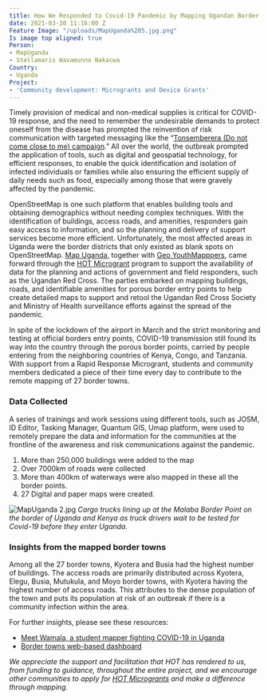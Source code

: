 ```yaml
---
title: How We Responded to Covid-19 Pandemic by Mapping Ugandan Border Entry Towns
date: 2021-03-30 11:16:00 Z
Feature Image: "/uploads/MapUganda%205.jpg.png"
Is image top aligned: true
Person:
- MapUganda
- Stellamaris Wavamunno Nakacwa
Country:
- Uganda
Project:
- 'Community development: Microgrants and Device Grants'
---
```


Timely provision of medical and non-medical supplies is critical for COVID-19 response, and the need to remember the undesirable demands to protect oneself from the disease has prompted the reinvention of risk communication with targeted messaging like the “[Tonsemberera (Do not come close to me) campaign](https://www.youtube.com/watch?v=MX2AGWTUFLQ).” All over the world, the outbreak prompted the application of tools, such as digital and geospatial technology, for efficient responses, to enable the quick identification and isolation of infected individuals or families while also ensuring the efficient supply of daily needs such as food, especially among those that were gravely affected by the pandemic. 

OpenStreetMap is one such platform that enables building tools and obtaining demographics without needing complex techniques. With the identification of buildings, access roads, and amenities, responders gain easy access to information, and so the planning and delivery of support services become more efficient. Unfortunately, the most affected areas in Uganda were the border districts that only existed as blank spots on  OpenStreetMap. [Map Uganda](https://mapuganda.org/), together with [Geo YouthMapppers](https://www.youthmappers.org/chapter-listing), came forward through the [HOT Microgrant](https://www.hotosm.org/community/community-grants/) program to support the availability of data for the planning and actions of government and field responders, such as the Ugandan Red Cross. The parties embarked on mapping buildings, roads, and identifiable amenities for porous border entry points to help create detailed maps to support and retool the Ugandan Red Cross Society and Ministry of Health surveillance efforts against the spread of the pandemic. 

In spite of the lockdown of the airport in March and the strict monitoring and testing at official borders entry points, COVID-19 transmission still found its way into the country through the porous border points, carried by people entering from the neighboring countries of Kenya, Congo, and Tanzania.  With support from a Rapid Response Microgrant, students and community members dedicated a piece of their time every day to contribute to the remote mapping of 27 border towns. 

### Data Collected

A series of trainings and work sessions using different tools, such as JOSM, ID Editor, Tasking Manager, Quantum GIS, Umap platform, were used to remotely prepare the data and information for the communities at the frontline of the awareness and risk communications against the pandemic. 
1. More than 250,000 buildings were added to the map 
2. Over 7000km of roads were collected 
3. More than 400km of waterways were also mapped in these all the border points. 
4. 27 Digital and paper maps were created.

![MapUganda 2.jpg](/uploads/MapUganda%202.jpg)
*Cargo trucks lining up at the Malaba Border Point on the border of Uganda and Kenya as truck drivers wait to be tested for Covid-19 before they enter Uganda.*

### Insights from the mapped border towns

Among all the 27 border towns, Kyotera and Busia had the highest number of buildings. The access roads are primarily distributed across Kyotera, Elegu, Busia, Mutukula, and Moyo border towns, with Kyotera having the highest number of access roads. This attributes to the dense population of the town and puts its population at risk of an outbreak if there is a community infection within the area. 

For further insights, please see these resources:

* [Meet Wamala, a student mapper fighting COVID-19 in Uganda](https://youtu.be/Iz7pNor-zSU) 
* [Border towns web-based dashboard](https://africageoportal.maps.arcgis.com/apps/opsdashboard/index.html#/e1f317cd77bc413db4820d2c8879d267)

*We appreciate the support and facilitation that HOT has rendered to us, from funding to guidance, throughout the entire project, and we encourage other communities to apply for [HOT Microgrants](https://www.hotosm.org/community/community-grants/) and make a difference through mapping.*

